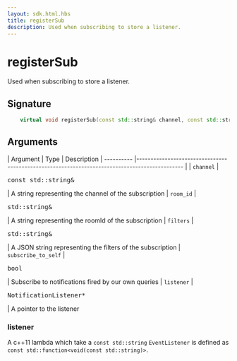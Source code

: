 ```yaml
---
layout: sdk.html.hbs
title: registerSub
description: Used when subscribing to store a listener.
---
```


# registerSub

Used when subscribing to store a listener. 

## Signature

```cpp
    virtual void registerSub(const std::string& channel, const std::string& room_id, const std::string& filters, bool subscrive_to_self, NotificationListener* listener) = 0;
```

## Arguments

| Argument   | Type                      | Description
| ---------- |---------------------------------------------------------------------------------------------- |
| `channel`    | <pre>const std::string&</pre>           | A string representing the channel of the subscription
| `room_id` | <pre>std::string&</pre>  | A string representing the roomId of the subscription
| `filters` | <pre>std::string&</pre> | A JSON string representing the filters of the subscription
| `subscribe_to_self` | <pre>bool</pre> | Subscribe to notifications fired by our own queries
| `listener` | <pre>NotificationListener*</pre> | A pointer to the listener

### **listener**

A c++11 lambda which take a `const std::string`
`EventListener` is defined as `const std::function<void(const std::string)>`.
